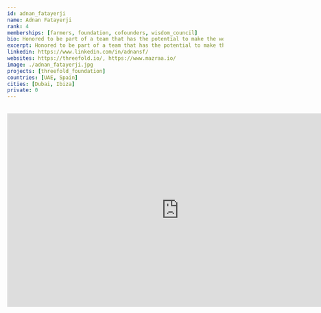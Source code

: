 ```yaml
---
id: adnan_fatayerji
name: Adnan Fatayerji
rank: 4
memberships: [farmers, foundation, cofounders, wisdom_council]
bio: Honored to be part of a team that has the potential to make the world a better place by connecting billions of people to a new, accessible, data sovereign and environmentally conscious internet. A social entrepreneur, plant based warrior and a sovereign digital economy advocate with a passion for music creation and collaboration. Adnan has been based in the United Arab Emirates for the past 20 years, during which he has built successful grass-root businesses and invested startups in various sectors. At ThreeFold Adnan is responsible for driving the ThreeFold Foundation Ecosystem. Adnan is also the CEO of the @Mazraa Cooperative which is a founding farm and P2P Cloud Capacity provider on the ThreeFold Network.
excerpt: Honored to be part of a team that has the potential to make the world a better place..
linkedin: https://www.linkedin.com/in/adnansf/
websites: https://threefold.io/, https://www.mazraa.io/
image: ./adnan_fatayerji.jpg
projects: [threefold_foundation]
countries: [UAE, Spain]
cities: [Dubai, Ibiza]
private: 0
---
```


<BR>

<iframe src="https://player.vimeo.com/video/413151305" width="800" height="450" frameborder="0" allow="autoplay; fullscreen" allowfullscreen></iframe>

<BR>



